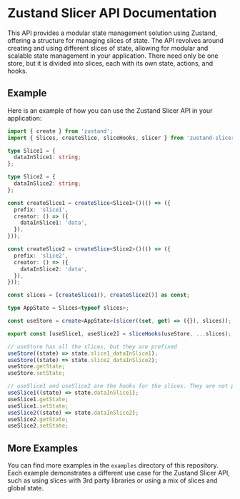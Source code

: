# Zustand Slicer API Documentation

This API provides a modular state management solution using Zustand, offering a structure for managing slices of state. The API revolves around creating and using different slices of state, allowing for modular and scalable state management in your application.
There need only be one store, but it is divided into slices, each with its own state, actions, and hooks.

## Example

Here is an example of how you can use the Zustand Slicer API in your application:

```typescript
import { create } from 'zustand';
import { Slices, createSlice, sliceHooks, slicer } from 'zustand-slicer';

type Slice1 = {
  dataInSlice1: string;
};

type Slice2 = {
  dataInSlice2: string;
};

const createSlice1 = createSlice<Slice1>()(() => ({
  prefix: 'slice1',
  creator: () => ({
    dataInSlice1: 'data',
  }),
}));

const createSlice2 = createSlice<Slice2>()(() => ({
  prefix: 'slice2',
  creator: () => ({
    dataInSlice2: 'data',
  }),
}));

const slices = [createSlice1(), createSlice2()] as const;

type AppState = Slices<typeof slices>;

const useStore = create<AppState>(slicer((set, get) => ({}), slices));

export const [useSlice1, useSlice2] = sliceHooks(useStore, ...slices);

// useStore has all the slices, but they are prefixed
useStore((state) => state.slice1_dataInSlice1);
useStore((state) => state.slice2_dataInSlice2);
useStore.getState;
useStore.setState;

// useSlice1 and useSlice2 are the hooks for the slices. They are not prefixed and self contained
useSlice1((state) => state.dataInSlice1);
useSlice1.getState;
useSlice1.setState;
useSlice2((state) => state.dataInSlice2);
useSlice2.getState;
useSlice2.setState;
```

## More Examples

You can find more examples in the `examples` directory of this repository. Each example demonstrates a different use case for the Zustand Slicer API, such as using slices with 3rd party libraries or using a mix of slices and global state.
